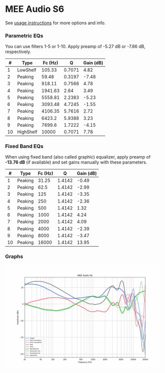 # MEE Audio S6
See [usage instructions](https://github.com/jaakkopasanen/AutoEq#usage) for more options and info.

### Parametric EQs
You can use filters 1-5 or 1-10. Apply preamp of -5.27 dB or -7.86 dB, respectively.

|   # | Type      |   Fc (Hz) |      Q |   Gain (dB) |
|-----|-----------|-----------|--------|-------------|
|   1 | LowShelf  |    105.33 | 0.7071 |        4.82 |
|   2 | Peaking   |     59.48 | 0.3197 |       -7.48 |
|   3 | Peaking   |    918.11 | 0.7566 |        4.78 |
|   4 | Peaking   |   1941.63 | 2.64   |        3.49 |
|   5 | Peaking   |   5558.81 | 2.2383 |       -5.23 |
|   6 | Peaking   |   3093.48 | 4.7245 |       -1.55 |
|   7 | Peaking   |   4106.35 | 5.7616 |        2.72 |
|   8 | Peaking   |   6423.2  | 5.9388 |        3.23 |
|   9 | Peaking   |   7699.6  | 1.7222 |       -4.15 |
|  10 | HighShelf |  10000    | 0.7071 |        7.78 |

### Fixed Band EQs
When using fixed band (also called graphic) equalizer, apply preamp of **-13.76 dB** (if available) and set gains manually with these parameters.

|   # | Type    |   Fc (Hz) |      Q |   Gain (dB) |
|-----|---------|-----------|--------|-------------|
|   1 | Peaking |     31.25 | 1.4142 |       -0.49 |
|   2 | Peaking |     62.5  | 1.4142 |       -2.99 |
|   3 | Peaking |    125    | 1.4142 |       -3.35 |
|   4 | Peaking |    250    | 1.4142 |       -2.36 |
|   5 | Peaking |    500    | 1.4142 |        1.32 |
|   6 | Peaking |   1000    | 1.4142 |        4.24 |
|   7 | Peaking |   2000    | 1.4142 |        4.09 |
|   8 | Peaking |   4000    | 1.4142 |       -2.39 |
|   9 | Peaking |   8000    | 1.4142 |       -3.47 |
|  10 | Peaking |  16000    | 1.4142 |       13.95 |

### Graphs
![](./MEE%20Audio%20S6.png)
